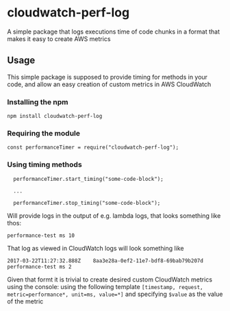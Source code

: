 # cloudwatch-perf-log
A simple package that logs executions time of code chunks in a format that makes it easy to create AWS metrics

## Usage

This simple package is supposed to provide timing for methods in your code, and allow an easy creation of custom metrics in AWS CloudWatch

### Installing the npm

    npm install cloudwatch-perf-log

### Requiring the module
 
    const performanceTimer = require("cloudwatch-perf-log");

### Using timing methods

      performanceTimer.start_timing("some-code-block");
        
      ...
      
      performanceTimer.stop_timing("some-code-block");
      
Will provide logs in the output of e.g. lambda logs, that looks something like thos:

    performance-test ms 10
    
That log as viewed in CloudWatch logs will look something like
    
    2017-03-22T11:27:32.888Z	8aa3e28a-0ef2-11e7-bdf8-69bab79b207d	performance-test ms 2
    
Given that formt it is trivial to create desired custom CloudWatch metrics using the console: using the following template `[timestamp, request, metric=performance*, unit=ms, value=*]` and specifying `$value` as the value of the metric 
